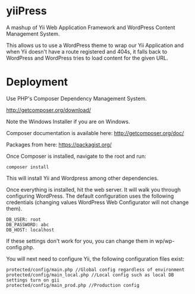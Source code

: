 yiiPress
================

A mashup of Yii Web Application Framework and WordPress Content Management System.   
   
This allows us to use a WordPress theme to wrap our Yii Application and when Yii doesn't have a route registered and 404s, it falls back to WordPress and WordPress tries to load content for the given URL.


# Deployment   
   
Use PHP's Composer Dependency Management System.   
   
http://getcomposer.org/download/
   
Note the Windows Installer if you are on Windows.   
   

Composer documentation is available here: http://getcomposer.org/doc/   
   

Packages from here: https://packagist.org/
   
   
Once Composer is installed, navigate to the root and run:   
   
    composer install   

This will install Yii and Wordpress among other dependencies.   
   
Once everything is installed, hit the web server. It will walk you through configuring WordPress. The default configuration uses the following credentials (changing values WordPress Web Configurator will not change them).
   
    DB_USER: root
    DB_PASSWORD: abc   
    DB_HOST: localhost   
   
If these settings don't work for you, you can change them in wp/wp-config.php.

You will next need to configure Yii, the following configuration files exist:   
   
    protected/config/main.php //Global config regardless of environment
    protected/config/main_local.php //Local config such as local DB settings turn on gii
    protected/config/main_prod.php //Production config
   
   